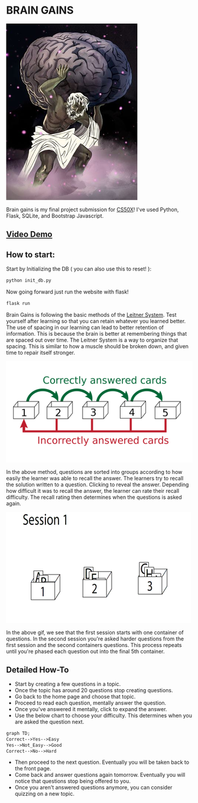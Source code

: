 # BRAIN GAINS

![Atlas Holding a Brain instead of a globe](https://github.com/CodyCardinal/CS50Final/blob/main/static/atlasbrain.jpg?raw=true)

Brain gains is my final project submission for [CS50X](https://cs50.harvard.edu/x/2022/)! 
I've used Python, Flask, SQLite, and Bootstrap Javascript.

## [Video Demo](https://www.youtube.com/watch?v=qdZy8P7B4JA)

## How to start:
Start by Initializing the DB ( you can also use this to reset! ):
```py
python init_db.py
```

Now going forward just run the website with flask!

```py
flask run
```


Brain Gains is following the basic methods of the [Leitner System](https://en.wikipedia.org/wiki/Leitner_system). Test yourself after learning so that you can retain whatever you learned better. The use of spacing in our learning can lead to better retention of information. This is because the brain is better at remembering things that are spaced out over time. The Leitner System is a way to organize that spacing. This is similar to how a muscle should be broken down, and given time to repair itself stronger.

![Leitner Learning System](https://github.com/CodyCardinal/CS50Final/blob/main/static/2560px-Leitner_system_alternative.svg.png?raw=true)

In the above method, questions are sorted into groups according to how easily the learner was able to recall the answer. The learners try to recall the solution written to a question. Clicking to reveal the answer. Depending how difficult it was to recall the answer, the learner can rate their recall difficulty. The recall rating then determines when the questions is asked again.

![Animated gif of Leitner Learning System](https://github.com/CodyCardinal/CS50Final/blob/main/static/Leitner_system_animation.gif?raw=true)

In the above gif, we see that the first session starts with one container of questions. In the second session you're asked harder questions from the first session and the second containers questions. This process repeats until you're phased each question out into the final 5th container.


## Detailed How-To

- Start by creating a few questions in a topic.
- Once the topic has around 20 questions stop creating questions.
- Go back to the home page and choose that topic.
- Proceed to read each question, mentally answer the question.
- Once you've answered it mentally, click to expand the answer.
- Use the below chart to choose your difficulty. This determines when you are asked the question next.

```mermaid
graph TD;
Correct-->Yes-->Easy
Yes-->Not_Easy-->Good
Correct-->No-->Hard
```

- Then proceed to the next question. Eventually you will be taken back to the front page.
- Come back and answer questions again tomorrow. Eventually you will notice that questions stop being offered to you.
- Once you aren't answered questions anymore, you can consider quizzing on a new topic.
